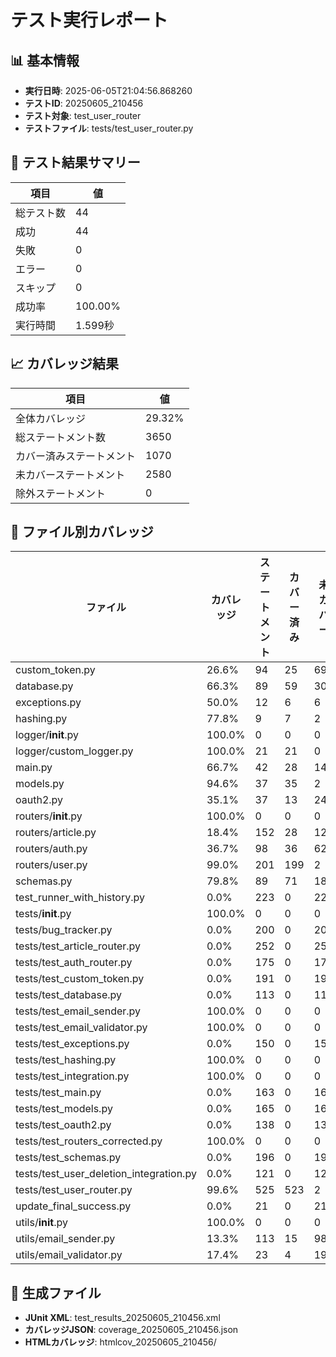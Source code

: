 # テスト実行レポート

## 📊 基本情報
- **実行日時**: 2025-06-05T21:04:56.868260
- **テストID**: 20250605_210456
- **テスト対象**: test_user_router
- **テストファイル**: tests/test_user_router.py

## 🧪 テスト結果サマリー

| 項目 | 値 |
|------|-----|
| 総テスト数 | 44 |
| 成功 | 44 |
| 失敗 | 0 |
| エラー | 0 |
| スキップ | 0 |
| 成功率 | 100.00% |
| 実行時間 | 1.599秒 |

## 📈 カバレッジ結果

| 項目 | 値 |
|------|-----|
| 全体カバレッジ | 29.32% |
| 総ステートメント数 | 3650 |
| カバー済みステートメント | 1070 |
| 未カバーステートメント | 2580 |
| 除外ステートメント | 0 |


## 📁 ファイル別カバレッジ

| ファイル | カバレッジ | ステートメント | カバー済み | 未カバー |
|----------|------------|----------------|-----------|----------|
| custom_token.py | 26.6% | 94 | 25 | 69 |
| database.py | 66.3% | 89 | 59 | 30 |
| exceptions.py | 50.0% | 12 | 6 | 6 |
| hashing.py | 77.8% | 9 | 7 | 2 |
| logger/__init__.py | 100.0% | 0 | 0 | 0 |
| logger/custom_logger.py | 100.0% | 21 | 21 | 0 |
| main.py | 66.7% | 42 | 28 | 14 |
| models.py | 94.6% | 37 | 35 | 2 |
| oauth2.py | 35.1% | 37 | 13 | 24 |
| routers/__init__.py | 100.0% | 0 | 0 | 0 |
| routers/article.py | 18.4% | 152 | 28 | 124 |
| routers/auth.py | 36.7% | 98 | 36 | 62 |
| routers/user.py | 99.0% | 201 | 199 | 2 |
| schemas.py | 79.8% | 89 | 71 | 18 |
| test_runner_with_history.py | 0.0% | 223 | 0 | 223 |
| tests/__init__.py | 100.0% | 0 | 0 | 0 |
| tests/bug_tracker.py | 0.0% | 200 | 0 | 200 |
| tests/test_article_router.py | 0.0% | 252 | 0 | 252 |
| tests/test_auth_router.py | 0.0% | 175 | 0 | 175 |
| tests/test_custom_token.py | 0.0% | 191 | 0 | 191 |
| tests/test_database.py | 0.0% | 113 | 0 | 113 |
| tests/test_email_sender.py | 100.0% | 0 | 0 | 0 |
| tests/test_email_validator.py | 100.0% | 0 | 0 | 0 |
| tests/test_exceptions.py | 0.0% | 150 | 0 | 150 |
| tests/test_hashing.py | 100.0% | 0 | 0 | 0 |
| tests/test_integration.py | 100.0% | 0 | 0 | 0 |
| tests/test_main.py | 0.0% | 163 | 0 | 163 |
| tests/test_models.py | 0.0% | 165 | 0 | 165 |
| tests/test_oauth2.py | 0.0% | 138 | 0 | 138 |
| tests/test_routers_corrected.py | 100.0% | 0 | 0 | 0 |
| tests/test_schemas.py | 0.0% | 196 | 0 | 196 |
| tests/test_user_deletion_integration.py | 0.0% | 121 | 0 | 121 |
| tests/test_user_router.py | 99.6% | 525 | 523 | 2 |
| update_final_success.py | 0.0% | 21 | 0 | 21 |
| utils/__init__.py | 100.0% | 0 | 0 | 0 |
| utils/email_sender.py | 13.3% | 113 | 15 | 98 |
| utils/email_validator.py | 17.4% | 23 | 4 | 19 |

## 📎 生成ファイル
- **JUnit XML**: test_results_20250605_210456.xml
- **カバレッジJSON**: coverage_20250605_210456.json
- **HTMLカバレッジ**: htmlcov_20250605_210456/
